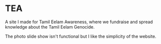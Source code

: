 # TEA
A site I made for Tamil Eelam Awareness, where we fundraise and spread knowledge about the Tamil Eelam Genocide. 

The photo slide show isn't functional but I like the simplicity of the website. 
